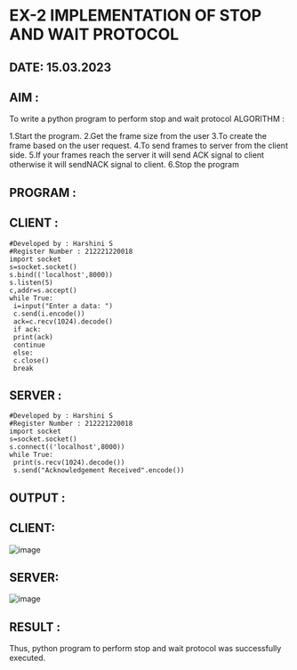 # EX-2 IMPLEMENTATION OF STOP AND WAIT PROTOCOL

## DATE: 15.03.2023
## AIM :

To write a python program to perform stop and wait protocol ALGORITHM :

1.Start the program. 2.Get the frame size from the user 3.To create the frame based on the user request. 4.To send frames to server from the client side. 5.If your frames reach the server it will send ACK signal to client otherwise it will sendNACK signal to client. 6.Stop the program
## PROGRAM :
## CLIENT :
```
#Developed by : Harshini S
#Register Number : 212221220018
import socket
s=socket.socket()
s.bind(('localhost',8000))
s.listen(5)
c,addr=s.accept()
while True:
 i=input("Enter a data: ")
 c.send(i.encode())
 ack=c.recv(1024).decode()
 if ack:
 print(ack)
 continue
 else:
 c.close()
 break
```
## SERVER :
```
#Developed by : Harshini S
#Register Number : 212221220018
import socket
s=socket.socket()
s.connect(('localhost',8000))
while True:
 print(s.recv(1024).decode())
 s.send("Acknowledgement Received".encode())
```
## OUTPUT :
## CLIENT:
![image](https://github.com/hasicomrade/EX-2/assets/129851449/5637fbf5-bfbe-45fd-85d6-116bcf29fc02)

## SERVER:
![image](https://github.com/hasicomrade/EX-2/assets/129851449/1859fa90-34b5-4ef7-8e59-db7c0d995dea)

## RESULT :

Thus, python program to perform stop and wait protocol was successfully executed.
